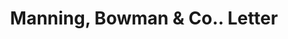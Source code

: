 ---
doi: 10.7916/D8T4552Q
date_other: '1890'
date_other_textual: 1890-1899
form: correspondence
genre:
- Letters (correspondence)
name:
- Manning, Bowman & Co.
object_in_context_url: https://biggert.cul.columbia.edu/items/view/ave_biggert_00083
subject_hierarchical_geographic:
- Meriden, Connecticut, United States
subject_name:
- Manning, Bowman & Co.
title: Manning, Bowman & Co.. Letter
sort_title: Manning, Bowman & Co.. Letter
call_number: ave_biggert_00083
coordinates:
- 41.53666666666666,-72.79472222222222
pid: ave_biggert_00083
identifiers: ave_biggert_00083
thumbnail: https://derivativo-1.library.columbia.edu/iiif/2/ldpd:342874/full/!256,256/0/native.jpg
permalink: "/items/ave_biggert_00083/"
layout: iiif-image-page
---